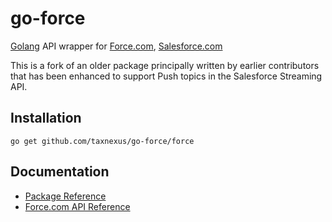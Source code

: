# go-force

[Golang](http://golang.org/) API wrapper for [Force.com](http://www.force.com/), [Salesforce.com](http://www.salesforce.com/)

This is a fork of an older package principally written by earlier contributors that has been enhanced to support Push topics in the Salesforce Streaming API.

## Installation

    go get github.com/taxnexus/go-force/force

## Documentation

- [Package Reference](http://godoc.org/github.com/taxnexus/go-force/force)
- [Force.com API Reference](http://www.salesforce.com/us/developer/docs/api_rest/)
